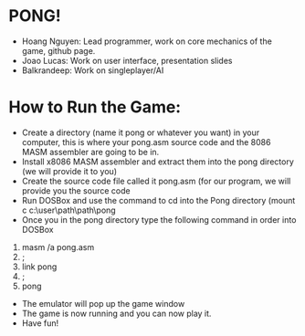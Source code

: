 # PONG!
* Hoang Nguyen: Lead programmer, work on core mechanics of the game, github page.
* Joao Lucas: Work on user interface, presentation slides
* Balkrandeep: Work on singleplayer/AI

# How to Run the Game: 
* Create a directory (name it pong or whatever you want) in your computer, this is where your pong.asm source code and the 8086 MASM assembler are going to be in.
* Install x8086 MASM assembler and extract them into the pong directory (we will provide it to you)
* Create the source code file called it pong.asm (for our program, we will provide you the source code 
* Run DOSBox and use the command to cd into the Pong directory (mount c c:\user\path\path\pong
* Once you in the pong directory type the following command in order into DOSBox 
1. masm /a pong.asm
2. ;
3. link pong
4. ;
5. pong
* The emulator will pop up the game window
* The game is now running and you can now play it.
* Have fun!
